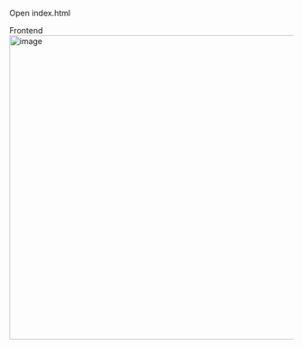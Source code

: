 Open index.html

Frontend 
<img width="960" height="540" alt="image" src="https://github.com/user-attachments/assets/1ac43128-cb65-4f69-9261-2f161663323e" />
